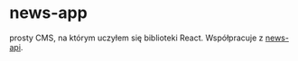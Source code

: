 # news-app
prosty CMS, na którym uczyłem się biblioteki React. Współpracuje z [news-api](github.com/michalch775/news-api).
